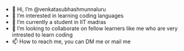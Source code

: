 - 👋 Hi, I’m @venkatasubhashmunnaluru
- 👀 I’m interested in learning coding languages
- 🌱 I’m currently a student in IIT madras
- 💞️ I’m looking to collaborate on fellow learners like me who are very intrested to learn coding
- 📫 How to reach me, you can DM me or mail me

<!---
venkatasubhashmunnaluru/venkatasubhashmunnaluru is a ✨ special ✨ repository because its `README.md` (this file) appears on your GitHub profile.
You can click the Preview link to take a look at your changes.
--->

